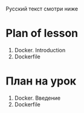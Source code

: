 Русский текст смотри ниже

# Plan of lesson <br/>
1. Docker. Introduction  <br/>
2. Dockerfile  <br/>

# План на урок <br/>
1. Docker. Введение  <br/>
2. Dockerfile  <br/>
